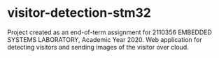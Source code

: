 # visitor-detection-stm32
Project created as an end-of-term assignment for 2110356 EMBEDDED SYSTEMS LABORATORY, Academic Year 2020. Web application for detecting visitors and sending images of the visitor over cloud. 


